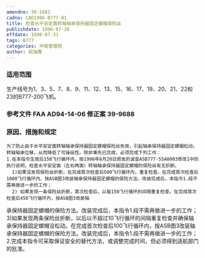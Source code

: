 ```yaml
---
amendno: 39-1681  
cadno: CAD1996-B777-01  
title: 检查水平安定面转轴轴承保持器固定螺帽保险丝  
publishdate: 1996-07-30  
effdate: 1996-07-31  
tags: B777  
categories: 中南管理局  
author: 祝海鹰  
---
```

  
### 适用范围  
生产线号为1、3、5、7、8、9、11、12、13、15、16、17、19、20、21、22和23的B777-200飞机。  
  
<!--more-->  
### 参考文件    FAA AD94-14-06 修正案 39-9688  
  
### 原因、措施和规定  
    为了防止由于水平安定面转轴轴承保持器固定螺帽保险丝失效，引起轴承保持器固定螺帽松动，转轴轴承位移，从而降低了可操纵性。除非事先已完成，必须完成下列工作：  
    1.在本指令生效后150飞行循环内，按1996年6月20日颁发的波音ASB777-55A0003修改1中的执行说明，检查水平安定面（左右两面）转轴轴承保持器固定螺帽的保险丝有无折断。  
      1)如果没发现保险丝折断，在完成首次检查后500飞行循环内，重复检查。在完成首次检查后1000飞行循环内，按ASB图3改装轴承保持器固定螺帽的保险方法。改装完成后，本指令1.段不需再做进一步的工作；  
      2) 如果发现一条保险丝折断，首次检查后，以每150飞行循环的间隔重复检查。在完成首次检查后450飞行循环内，按ASB图3改装轴  
  
  
承保持器固定螺帽的保险方法。改装完成后，本指令1.段不需再做进一步的工作；  
3)如果发现两条保险丝折断，以后以不超过10飞行循环的间隔重复检查并确保轴承保持器固定螺帽没松动。在完成首次检查后100飞行循环内，按ASB图3改装轴承保持器固定螺帽的保险方法。改装完成后，本指令1.段不需再做进一步的工作；  
    2.完成本指令可采取保证安全的替代方法，或调整完成时间，但必须得到适航部门的批准。  
